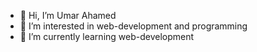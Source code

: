 - 👋 Hi, I’m Umar Ahamed
- 👀 I’m interested in web-development and programming
- 🌱 I’m currently learning web-development
